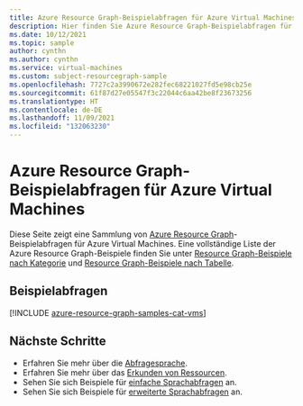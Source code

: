 ```yaml
---
title: Azure Resource Graph-Beispielabfragen für Azure Virtual Machines
description: Hier finden Sie Azure Resource Graph-Beispielabfragen für Azure Virtual Machines, die die Verwendung von Ressourcentypen und Tabellen für den Zugriff auf Azure Virtual Machines-Ressourcen und -Eigenschaften veranschaulichen.
ms.date: 10/12/2021
ms.topic: sample
author: cynthn
ms.author: cynthn
ms.service: virtual-machines
ms.custom: subject-resourcegraph-sample
ms.openlocfilehash: 7727c2a3990672e282fec68221027fd5e98cb25e
ms.sourcegitcommit: 61f87d27e05547f3c22044c6aa42be8f23673256
ms.translationtype: HT
ms.contentlocale: de-DE
ms.lasthandoff: 11/09/2021
ms.locfileid: "132063230"
---
```

# <a name="azure-resource-graph-sample-queries-for-azure-virtual-machines"></a>Azure Resource Graph-Beispielabfragen für Azure Virtual Machines

Diese Seite zeigt eine Sammlung von [Azure Resource Graph](../governance/resource-graph/overview.md)-Beispielabfragen für Azure Virtual Machines. Eine vollständige Liste der Azure Resource Graph-Beispiele finden Sie unter [Resource Graph-Beispiele nach Kategorie](../governance/resource-graph/samples/samples-by-category.md) und [Resource Graph-Beispiele nach Tabelle](../governance/resource-graph/samples/samples-by-table.md).

## <a name="sample-queries"></a>Beispielabfragen

[!INCLUDE [azure-resource-graph-samples-cat-vms](../../includes/resource-graph/samples/bycat/azure-virtual-machines.md)]

## <a name="next-steps"></a>Nächste Schritte

- Erfahren Sie mehr über die [Abfragesprache](../governance/resource-graph/concepts/query-language.md).
- Erfahren Sie mehr über das [Erkunden von Ressourcen](../governance/resource-graph/concepts/explore-resources.md).
- Sehen Sie sich Beispiele für [einfache Sprachabfragen](../governance/resource-graph/samples/starter.md) an.
- Sehen Sie sich Beispiele für [erweiterte Sprachabfragen](../governance/resource-graph/samples/advanced.md) an.
